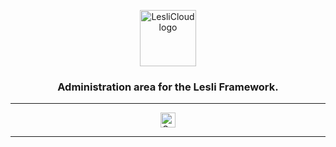 <p align="center">
	<img width="90" alt="LesliCloud logo" src="/images/engines/admin/admin-logo.svg" />
    <h3 align="center">Administration area for the Lesli Framework.</h3>
</p>

<hr/>
    <p align="center">
        <a target="blank" href="https://rubygems.org/gems/lesli_admin">
            <img src="https://badge.fury.io/rb/lesli_admin.svg" alt="Gem Version" height="24">
        </a>
    </p>
<hr/>
